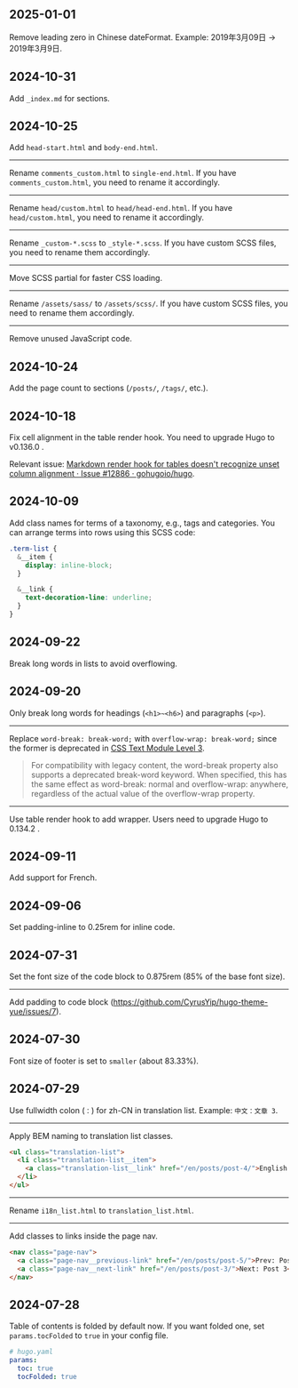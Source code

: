 <!-- Timezone: UTC -->

## 2025-01-01

Remove leading zero in Chinese dateFormat. Example: 2019年3月09日 -> 2019年3月9日.

## 2024-10-31

Add `_index.md` for sections.

## 2024-10-25

Add `head-start.html` and `body-end.html`.

---

Rename `comments_custom.html` to `single-end.html`. If you have `comments_custom.html`, you need to rename it accordingly.

---

Rename `head/custom.html` to `head/head-end.html`. If you have `head/custom.html`, you need to rename it accordingly.

---

Rename `_custom-*.scss` to `_style-*.scss`. If you have custom SCSS files, you need to rename them accordingly.

---

Move SCSS partial for faster CSS loading.

---

Rename `/assets/sass/` to `/assets/scss/`. If you have custom SCSS files, you need to rename them accordingly.

---

Remove unused JavaScript code.

## 2024-10-24

Add the page count to sections (`/posts/`, `/tags/`, etc.).

## 2024-10-18

Fix cell alignment in the table render hook. You need to upgrade Hugo to v0.136.0 .

Relevant issue: [Markdown render hook for tables doesn't recognize unset column alignment · Issue #12886 · gohugoio/hugo](https://github.com/gohugoio/hugo/issues/12886).

## 2024-10-09

Add class names for terms of a taxonomy, e.g., tags and categories. You can arrange terms into rows using this SCSS code:

```scss
.term-list {
  &__item {
    display: inline-block;
  }

  &__link {
    text-decoration-line: underline;
  }
}
```

## 2024-09-22

Break long words in lists to avoid overflowing.

## 2024-09-20

Only break long words for headings (`<h1>~<h6>`) and paragraphs (`<p>`).

---

Replace `word-break: break-word;` with `overflow-wrap: break-word;` since the former is deprecated in [CSS Text Module Level 3](https://drafts.csswg.org/css-text-3/#valdef-word-break-break-word).

> For compatibility with legacy content, the word-break property also supports a deprecated break-word keyword. When specified, this has the same effect as word-break: normal and overflow-wrap: anywhere, regardless of the actual value of the overflow-wrap property.

---

Use table render hook to add wrapper. Users need to upgrade Hugo to 0.134.2 .

## 2024-09-11

Add support for French.

## 2024-09-06

Set padding-inline to 0.25rem for inline code.

## 2024-07-31

Set the font size of the code block to 0.875rem (85% of the base font size).

---

Add padding to code block (https://github.com/CyrusYip/hugo-theme-yue/issues/7).

## 2024-07-30

Font size of footer is set to `smaller` (about 83.33%).

## 2024-07-29

Use fullwidth colon (`：`) for zh-CN in translation list. Example: `中文：文章 3`.

---

Apply BEM naming to translation list classes.

```html
<ul class="translation-list">
  <li class="translation-list__item">
    <a class="translation-list__link" href="/en/posts/post-4/">English: Post 4 Markdown Test</a>
  </li>
</ul>
```

---

Rename `i18n_list.html` to `translation_list.html`.

---

Add classes to links inside the page nav.

```html
<nav class="page-nav">
  <a class="page-nav__previous-link" href="/en/posts/post-5/">Prev: Post 5</a>
  <a class="page-nav__next-link" href="/en/posts/post-3/">Next: Post 3</a>
</nav>
```

## 2024-07-28

Table of contents is folded by default now. If you want folded one, set `params.tocFolded` to `true` in your config file.

```yaml
# hugo.yaml
params:
  toc: true
  tocFolded: true
```
